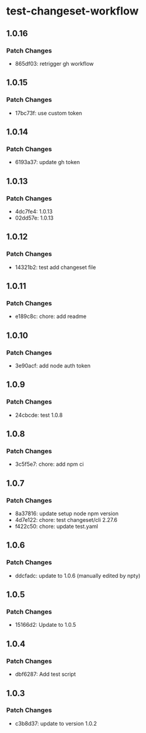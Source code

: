 # test-changeset-workflow

## 1.0.16

### Patch Changes

- 865df03: retrigger gh workflow

## 1.0.15

### Patch Changes

- 17bc73f: use custom token

## 1.0.14

### Patch Changes

- 6193a37: update gh token

## 1.0.13

### Patch Changes

- 4dc7fe4: 1.0.13
- 02dd57e: 1.0.13

## 1.0.12

### Patch Changes

- 14321b2: test add changeset file

## 1.0.11

### Patch Changes

- e189c8c: chore: add readme

## 1.0.10

### Patch Changes

- 3e90acf: add node auth token

## 1.0.9

### Patch Changes

- 24cbcde: test 1.0.8

## 1.0.8

### Patch Changes

- 3c5f5e7: chore: add npm ci

## 1.0.7

### Patch Changes

- 8a37816: update setup node npm version
- 4d7e122: chore: test changeset/cli 2.27.6
- f422c50: chore: update test.yaml

## 1.0.6

### Patch Changes

- ddcfadc: update to 1.0.6 (manually edited by npty)

## 1.0.5

### Patch Changes

- 15166d2: Update to 1.0.5

## 1.0.4

### Patch Changes

- dbf6287: Add test script

## 1.0.3

### Patch Changes

- c3b8d37: update to version 1.0.2
